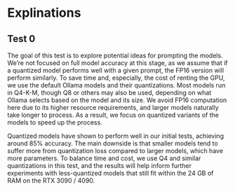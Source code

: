 # Explinations

## Test 0

The goal of this test is to explore potential ideas for prompting the models. We’re not focused on full model accuracy at this stage, as we assume that if a quantized model performs well with a given prompt, the FP16 version will perform similarly. To save time and, especially, the cost of renting the GPU, we use the default Ollama models and their quantizations. Most models run in Q4-K-M, though Q8 or others may also be used, depending on what Ollama selects based on the model and its size. We avoid FP16 computation here due to its higher resource requirements, and larger models naturally take longer to process. As a result, we focus on quantized variants of the models to speed up the process.

Quantized models have shown to perform well in our initial tests, achieving around 85% accuracy. The main downside is that smaller models tend to suffer more from quantization loss compared to larger models, which have more parameters. To balance time and cost, we use Q4 and similar quantizations in this test, and the results will help inform further experiments with less-quantized models that still fit within the 24 GB of RAM on the RTX 3090 / 4090.
